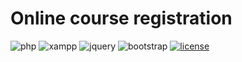 # Online course registration

![php](https://img.shields.io/badge/PHP-777BB4?style=for-the-badge&logo=php&logoColor=white)
![xampp](https://img.shields.io/badge/xampp-d35400?style=for-the-badge&logo=xampp&logoColor=white)
![jquery](https://img.shields.io/badge/jQuery-0769AD?style=for-the-badge&logo=jquery&logoColor=white)
![bootstrap](https://img.shields.io/badge/Bootstrap-563D7C?style=for-the-badge&logo=bootstrap&logoColor=white)
[![license](https://img.shields.io/apm/l/vim-mode?color=red&label=license&style=for-the-badge)](https://github.com/kloter2surga/online_course_registration/blob/main/LICENSE)
